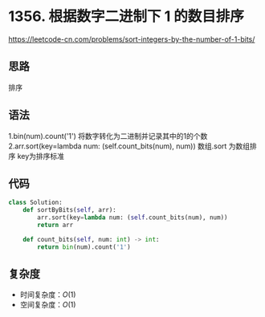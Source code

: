 # 1356. 根据数字二进制下 1 的数目排序
https://leetcode-cn.com/problems/sort-integers-by-the-number-of-1-bits/
## 思路
排序
## 语法
1.bin(num).count('1') 将数字转化为二进制并记录其中的1的个数
2.arr.sort(key=lambda num: (self.count_bits(num), num))
数组.sort 为数组排序  key为排序标准
## 代码
```python
class Solution:
    def sortByBits(self, arr):
        arr.sort(key=lambda num: (self.count_bits(num), num))
        return arr

    def count_bits(self, num: int) -> int:
        return bin(num).count('1')
```
## 复杂度
- 时间复杂度：$O(1)$ 
- 空间复杂度：$O(1)$